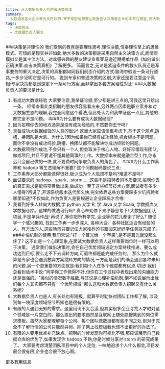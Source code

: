 ```yaml
---
title: 从大数据负责人招聘看决策思维
summary:
  大数据被各大企业奉为灵丹妙药,寄予厚望地想要让数据告诉决策者企业的未来在哪里,而大数据负责人作为项目核心要素,企业会提出怎么样的要求?笔者将十余家大数据负责人沟通经验结合决策思维在此梳理分享。
tags:
  - 决策思维
  - 大数据负责人要求
...
```


###决策是非理性的
我们受到的教育是要理性思考,理性决策,信奉理性至上的思维模式。可惜的是现实并非如此,绝大多数的决策都是采用自然主义决策方式,而情景模拟又是其主流方法。对此感兴趣的朋友建议查看亚马逊近期榜单作品《如何做出正确决策:直击决策真相》了解更多。
简而言之,无论是紧迫条件的救火队员还是军事要务的重大决定,决策的真相都如同我们前面介绍的方式:脑海中假设一条可行道路,一步步证明它是可行的。
说到专家和普通决策的区别,大家还是要注意这个真相:专家决策都是迅速定下一条可行方案,而非拿出多套方案理性对比!
###大数据负责人的要求是什么
1.  有成功大数据经验
大家要注意,我举证论据,至少都是讲三点的,可我这里只给出一条。
经常查看此类招聘的朋友很容易看出来,另外两点因素是职业素养和对大数据生态的理解,我完全同意这个看法,但此处认为和我举证这一点比,其他的都完全不是问题。
####为什么要有成功大数据经验?
  1. 因为招聘你去的地方通常是没有成功经验的,不然要你去干吗?
  2. 具备成功大数据经验的人真的很少! 这里大家应该慎重考虑下,基于这个观点,跳槽、换团队是大忌。为什么?因为如果你已经有成功经验,机会根本不是问题。而你不幸没有成功经验,跳槽、换团队都不能解决你成功经验的问题。
  3. 大数据项目的成功,不会只有一个人,但会取决于核心人物。好好珍惜现有团队,做成项目,并且不要说不懂其他同事的工作。大数据本来就是融合型工作,你永远只会自己做的一块,就不要费时间争取负责人的角色了。
####为什么工作素养和 hadoop 等生态理解不重要?
  这个问题起码要说三点:
  1. 工作素养大部分都能做得很好,极少成为个人瓶颈不是吗?难道不是吗?
  2. 面试要求的 hadoop、spark、storm……这些不是招聘者的本质要求,招聘你去的真正需求是能将项目做出来,做成功。至于这些细节技术方案,面试者有多少人懂得?再说了,开源系统版本迭代那么快,完全依靠这些方案要踩多少坑招聘者哪里知道?不仅如此,作为负责人是要规避让企业踩坑才合格!
  3. 我看到好多人转向大数据,学 python 又学 R, 学 Java 又学 Scala, 学数据库又学数据仓库。这样的做法可行吗? 真心奉劝停下来冷静思考下!
  大数据是团队项目,不是单兵作战! 再说了,等你把所有学完, 企业等的花儿都谢了好么? 随便学一个感兴趣的, 找到工作再一步步深入, 各种大会、各种社区适合有经验的人、有方法的人,这些场景只要记住大家推荐的书籍回来好好学任务就完成了。
###补偿机制的使用
我们常说:"打一个耳光给一个苹果",是不是耳光就没那么疼了?
这不止是一个心理现象,在面试大数据负责人这样重要岗位时一样可以用于决策。
通常我们做出决策时,会在自己优势领域选定方案持续推进。要么成功达到目标,要么走不下去调转方向,可最终都是能完成任务的。
那么为什么就算是专家也会遇到放弃方案跳转方向的情况,一方面是我们的确会遇到各种未知的问题,另一个更重要的方面就是:我们每个人在多个维度都有优点,切记!
我们总看到话术中说:"同学你工作做得不好,但你在工作过程中表现出来的沟通能力还是很强的。"类似的情况数不胜数,与其说是心理补偿机制,倒不如说展示出我们每个人其实都不只有一个优势领域!
那么这和大数据负责人招聘又有什么关系呢?
  1. 大数据负责人也是人,有长处也有短板。就算平时勤快对团队工作都了解, 涉及到每一块深度领域细节所知也是很有限的。
  2. 有限的人遇到无知的需求。这里用词不太合适,但其实很多企业寻找人才时对这个领域是一片空白的。那么提出的要求自然是互联网上随处能搜集到的岗位需求模板。虽然大家都理解每个公司、每个团队做数据都有些不同之处,但对于完全不了解行情的公司只能然并卵。除了网上找模板我也想不出更好的办法了。
  3. 有限的人要用优点补充缺点。招聘的时候发现你可视化不强,那应该展示自己数据仓库的优势了,如果发现你 hadoop 不熟,你是时候分享对 storm 的研究成果了。
大家要考虑清楚团队项目中的个人定位, 一味地追求个人什么都会,项目发展会很有限,企业也会很不放心啊。

[更多有用信息](http://www.infotrim.cn)  